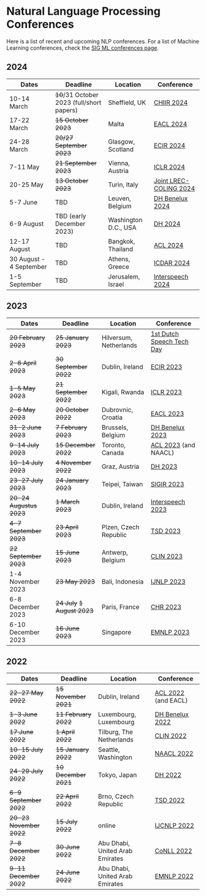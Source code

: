 # Natural Language Processing Conferences

Here is a list of recent and upcoming NLP conferences.
For a list of Machine Learning conferences, check the [SIG ML conferences page](https://github.com/NLeSC/Machine_Learning_SIG/blob/master/conferences.md).


## 2024

| Dates | Deadline | Location | Conference |
| ----- | -------- | -------- | ---------- |
| 10-14 March | ~~10~~/31 October 2023 (full/short papers) | Sheffield, UK | [CHIIR 2024](https://chiir2024.github.io/) |
| 17-22 March | ~~15 October 2023~~ | Malta | [EACL 2024](https://2024.eacl.org/) | 
| 24-28 March | ~~20/27 September 2023~~ | Glasgow, Scotland | [ECIR 2024](https://www.ecir2024.org/)
| 7-11 May | ~~21 September 2023~~ | Vienna, Austria | [ICLR 2024](https://iclr.cc/Conferences/2024) |
| 20-25 May | ~~13 October 2023~~ | Turin, Italy | [Joint LREC-COLING 2024](https://lrec-coling-2024.lrec-conf.org/) |
| 5-7 June | TBD | Leuven, Belgium | [DH Benelux 2024](https://2024.dhbenelux.org/) |
| 6-9 August | TBD (early December 2023) | Washington D.C., USA | [DH 2024](https://dh2024.adho.org/) |
| 12-17 August | TBD | Bangkok, Thailand | [ACL 2024](https://2024.aclweb.org/) |
| 30 August - 4 September | TBD | Athens, Greece | [ICDAR 2024](https://icdar2024.net/) |
| 1-5 September | TBD | Jerusalem, Israel | [Interspeech 2024](https://interspeech2024.org/) |

## 2023

| Dates | Deadline | Location | Conference |
| ----- | -------- | -------- | ---------- |
| ~~20 February 2023~~ | ~~25 January 2023~~| Hilversum, Netherlands | [1st Dutch Speech Tech Day](https://sites.google.com/view/dutchspeechtechday/home) |
| ~~2-6 April 2023~~ | ~~30 September 2022~~ | Dublin, Ireland | [ECIR 2023](https://ecir2023.org/) |
| ~~1-5 May 2023~~ | ~~21 September 2022~~ | Kigali, Rwanda | [ICLR 2023](https://iclr.cc/) |
| ~~2-6 May 2023~~ | ~~20 October 2022~~ | Dubrovnic, Croatia | [EACL 2023](https://2023.eacl.org) |
| ~~31-2 June 2023~~ | ~~7 February 2023~~ | Brussels, Belgium | [DH Benelux 2023](https://2023.dhbenelux.org) |
| ~~9-14 July 2023~~ | ~~15 December 2022~~ | Toronto, Canada | [ACL 2023](https://2023.aclweb.org) (and NAACL) |
| ~~10-14 July 2023~~ | ~~4 November 2022~~ | Graz, Austria | [DH 2023](https://dh2023.adho.org) |
| ~~23-27 July 2023~~| ~~24 January 2023~~ | Teipei, Taiwan | [SIGIR 2023](https://sigir.org/sigir2023/) |
| ~~20-24 Augustus 2023~~ | ~~1 March 2023~~ | Dublin, Ireland | [Interspeech 2023](https://www.interspeech2023.org/) |
| ~~4-7 September 2023~~ | ~~23 April 2023~~ | Plzen, Czech Republic | [TSD 2023](https://www.tsdconference.org/tsd2023) |
| ~~22 September 2023~~ | ~~15 June 2023~~ | Antwerp, Belgium | [CLIN 2023](https://clin33.uantwerpen.be/) |
| 1-4 November 2023 | ~~23 May 2023~~ | Bali, Indonesia | [IJNLP 2023](http://www.ijcnlp-aacl2023.org/) |
| 6-8 December 2023 | ~~24 July~~ ~~1 August 2023~~ | Paris, France | [CHR 2023](https://2023.computational-humanities-research.org/cfp/) |
| 6-10 December 2023 | ~~16 June 2023~~| Singapore | [EMNLP 2023](https://2023.emnlp.org/) |

## 2022

| Dates | Deadline | Location | Conference |
| ----- | -------- | -------- | ---------- |
| ~~22-27 May 2022~~ | ~~15 November 2021~~ | Dublin, Ireland | [ACL 2022](https://www.2022.aclweb.org) (and EACL) |
| ~~1-3 June 2022~~ | ~~11 February 2022~~ | Luxembourg, Luxembourg | [DH Benelux 2022](https://2022.dhbenelux.org/) |
| ~~17 June 2022~~ | ~~1 April 2022~~ | Tilburg, The Netherlands | [CLIN 2022](https://clin2022.uvt.nl/) |
| ~~10-15 July 2022~~ | ~~15 January 2022~~ | Seattle, Washington | [NAACL 2022](https://2022.naacl.org/) |
| ~~24-29 July 2022~~ | ~~10 December 2021~~ | Tokyo, Japan | [DH 2022](https://dh2022.adho.org) |
| ~~6-9 September 2022~~ | ~~22 April 2022~~ | Brno, Czech Republic | [TSD 2022](https://www.tsdconference.org/tsd2022) |
| ~~20-23 November 2022~~ | ~~15 July 2022~~ | online | [IJCNLP 2022](https://www.aacl2022.org) |
| ~~7-8 December 2022~~ | ~~30 June 2022~~ | Abu Dhabi, United Arab Emirates | [CoNLL 2022](https://conll.org/2022) |
| ~~9-11 December 2022~~ | ~~24 June 2022~~ | Abu Dhabi, United Arab Emirates | [EMNLP 2022](https://2022.emnlp.org) |

